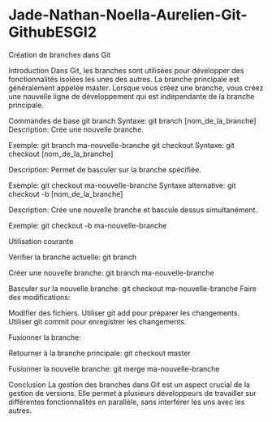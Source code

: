 # Jade-Nathan-Noella-Aurelien-Git-GithubESGI2


Création de branches dans Git

Introduction
Dans Git, les branches sont utilisées pour développer des fonctionnalités isolées les unes des autres. La branche principale est généralement appelée master. Lorsque vous créez une branche, vous créez une nouvelle ligne de développement qui est indépendante de la branche principale.

Commandes de base
git branch
Syntaxe: git branch [nom_de_la_branche]
Description: Crée une nouvelle branche.

Exemple:
git branch ma-nouvelle-branche
git checkout
Syntaxe: git checkout [nom_de_la_branche]

Description: Permet de basculer sur la branche spécifiée.

Exemple:
git checkout ma-nouvelle-branche
Syntaxe alternative: git checkout -b [nom_de_la_branche]

Description: Crée une nouvelle branche et bascule dessus simultanément.

Exemple:
git checkout -b ma-nouvelle-branche


Utilisation courante

Vérifier la branche actuelle:
git branch

Créer une nouvelle branche:
git branch ma-nouvelle-branche

Basculer sur la nouvelle branche:
git checkout ma-nouvelle-branche
Faire des modifications:

Modifier des fichiers.
Utiliser git add pour préparer les changements.
Utiliser git commit pour enregistrer les changements.


Fusionner la branche:

Retourner à la branche principale:
git checkout master

Fusionner la nouvelle branche:
git merge ma-nouvelle-branche


Conclusion
La gestion des branches dans Git est un aspect crucial de la gestion de versions. Elle permet à plusieurs développeurs de travailler sur différentes fonctionnalités en parallèle, sans interférer les uns avec les autres.

